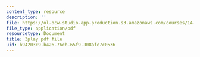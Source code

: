 ```yaml
---
content_type: resource
description: ''
file: https://ol-ocw-studio-app-production.s3.amazonaws.com/courses/14-01-principles-of-microeconomics-fall-2018/b94203c9b42676cb65f9308afe7c0536_1UtJGRojmIg.pdf
file_type: application/pdf
resourcetype: Document
title: 3play pdf file
uid: b94203c9-b426-76cb-65f9-308afe7c0536
---
```

